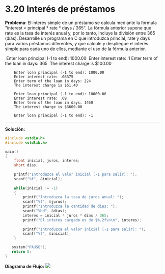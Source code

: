 # 3.20 Interés de préstamos

**Problema:**
El interés simple de un préstamo se calcula mediante la fórmula "interest = principal * rate * days / 365". La fórmula anterior supone que rate es la tasa de interés anual y, por lo tanto, incluye la división entre 365 (días). Desarrolle un programa en C que introduzca princial, rate y days para varios préstamos diferentes, y que calcule y despliegue el interés simple para cada uno de ellos, mediante el uso de la fórmula anterior.

​		Enter loan principal (-1 to end): 1000.00
​		Enter interest rate: .1
​		Enter term of the loan in days: 365
​		The interest charge is $100.00
​		

		Enter loan principal (-1 to end): 1000.00
		Enter interest rate: .08375
		Enter term of the loan in days: 224
		The interest charge is $51.40
		
		Enter loan principal (-1 to end): 10000.00
		Enter interest rate: .09
		Enter term of the loan in days: 1460
		The interest charge is $3600.00
		
		Enter loan principal (-1 to end): -1
------------------------------------------------------------------------
**Solución:**

```c
#include <stdio.h>
#include <stdlib.h>

main()
{
	float inicial, juros, interes;
	short dias;
	
	printf("Introduzca el valor inicial (-1 para salir): ");
	scanf("%f", &inicial);
	
	while(inicial != -1)
	{
		printf("Introduzca la tasa de juros anual: ");
		scanf("%f", &juros);
		printf("Introduzca la cantidad de dias: ");
		scanf("%hd", &dias);
		interes = inicial * juros * dias / 365; 
		printf("El interes cargado es de $%.2f\n\n", interes);
		
		printf("Introduzca el valor inicial (-1 para salir): ");
		scanf("%f", &inicial);
	} 

   system("PAUSE");
   return 0;
}
```
**Diagrama de Flujo:**
<img src=".\3.20_Diagrama_de_flujo.png"  />